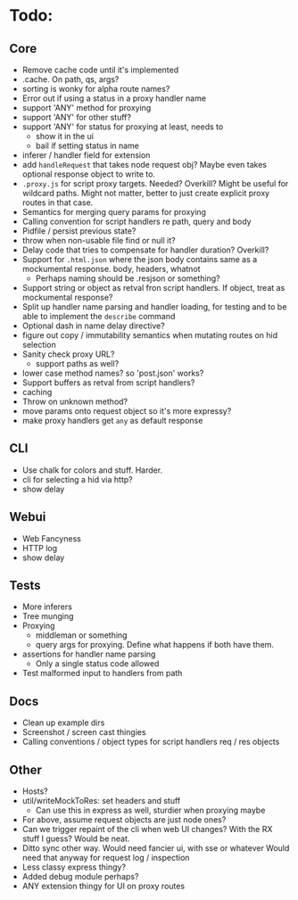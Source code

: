 # Todo:

## Core 

- Remove cache code until it's implemented
- .cache. On path, qs, args?
- sorting is wonky for alpha route names?
- Error out if using a status in a proxy handler name
- support 'ANY' method for proxying
- support 'ANY' for other stuff?
- support 'ANY' for status for proxying at least, needs to
  - show it in the ui
  - bail if setting status in name
- inferer / handler field for extension
- add `handleRequest` that takes node request obj? Maybe even takes
  optional response object to write to.
- `.proxy.js` for script proxy targets. Needed? Overkill? Might be useful
  for wildcard paths. Might not matter, better to just create explicit
  proxy routes in that case.
- Semantics for merging query params for proxying
- Calling convention for script handlers re path, query and body
- Pidfile / persist previous state?
- throw when non-usable file find or null it?
- Delay code that tries to compensate for handler duration? Overkill?
- Support for `.html.json` where the json body contains same as a
  mockumental response. body, headers, whatnot
  - Perhaps naming should be .resjson or something? 
- Support string or object as retval fron script handlers. If object, treat
  as mockumental response?
- Split up handler name parsing and handler loading, for testing and
  to be able to implement the `describe` command
- Optional dash in name delay directive?
- figure out copy / immutability semantics when mutating routes on hid
  selection
- Sanity check proxy URL?
  - support paths as well?
- lower case method names? so 'post.json' works?
- Support buffers as retval from script handlers?
- caching
- Throw on unknown method?
- move params onto request object so it's more expressy?
- make proxy handlers get `any` as default response

## CLI

- Use chalk for colors and stuff. Harder.
- cli for selecting a hid via http?
- show delay


## Webui

- Web Fancyness
- HTTP log
- show delay


## Tests

- More inferers
- Tree munging
- Proxying
  - middleman or something
  - query args for proxying. Define what happens if both have them.
- assertions for handler name parsing
  - Only a single status code allowed
- Test malformed input to handlers from path


## Docs

- Clean up example dirs
- Screenshot / screen cast thingies
- Calling conventions / object types for script handlers req / res objects

## Other

- Hosts?
- util/writeMockToRes: set headers and stuff
  - Can use this in express as well, sturdier when proxying maybe
- For above, assume request objects are just node ones?
- Can we trigger repaint of the cli when web UI changes? With the RX
  stuff I guess? Would be neat.
- Ditto sync other way. Would need fancier ui, with sse or whatever
  Would need that anyway for request log / inspection
- Less classy express thingy?
- Added debug module perhaps?
- ANY extension thingy for UI on proxy routes
